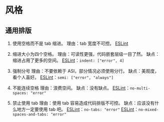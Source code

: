 # 风格

## 通用排版

1. 使用空格而不是 tab 缩进。
理由：tab 宽度不可控。
[ESLint](https://eslint.org/docs/rules/indent)

2. 缩进大小为四个空格。
理由：可读性更强，代码嵌套层级一目了然。
缺点：缩进占用了更多的空间。
[ESLint](https://eslint.org/docs/rules/indent)：`indent: ["error", 4]`

3. 强制分号
理由：不要依赖于 ASI，部分情况必须使用分行。
缺点：美观度，看个人喜好。
[ESLint](https://eslint.org/docs/rules/semi)：`semi: ["error", "always"]`

4. 不能连续空格
理由：浪费空间。
缺点：没有缺点。
[ESLint](https://eslint.org/docs/rules/no-multi-spaces)：`no-multi-spaces: "error"`

5. 禁止使用 tab
理由：使用 tab 容易造成代码排版不可控。
缺点：应该没有什么地方一定要使用 tab 吧。
[ESLint](https://eslint.org/docs/rules/no-tabs)：`no-tabs: "error"`
[ESLint](https://eslint.org/docs/rules/no-mixed-spaces-and-tabs)：`no-mixed-spaces-and-tabs: "error"`
